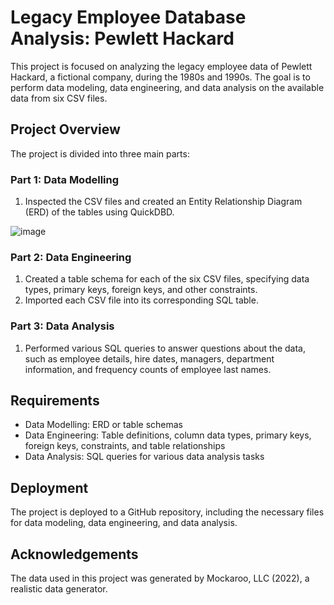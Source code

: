 # Legacy Employee Database Analysis: Pewlett Hackard

This project is focused on analyzing the legacy employee data of Pewlett Hackard, a fictional company, during the 1980s and 1990s. The goal is to perform data modeling, data engineering, and data analysis on the available data from six CSV files.

## Project Overview

The project is divided into three main parts:

### Part 1: Data Modelling

1. Inspected the CSV files and created an Entity Relationship Diagram (ERD) of the tables using QuickDBD.


![image](https://user-images.githubusercontent.com/117792685/228691556-10fd2722-8c15-482f-806d-098123be269e.png)



### Part 2: Data Engineering

1. Created a table schema for each of the six CSV files, specifying data types, primary keys, foreign keys, and other constraints.
2. Imported each CSV file into its corresponding SQL table.

### Part 3: Data Analysis

1. Performed various SQL queries to answer questions about the data, such as employee details, hire dates, managers, department information, and frequency counts of employee last names.

## Requirements

- Data Modelling: ERD or table schemas
- Data Engineering: Table definitions, column data types, primary keys, foreign keys, constraints, and table relationships
- Data Analysis: SQL queries for various data analysis tasks

## Deployment

The project is deployed to a GitHub repository, including the necessary files for data modeling, data engineering, and data analysis.

## Acknowledgements

The data used in this project was generated by Mockaroo, LLC (2022), a realistic data generator.
